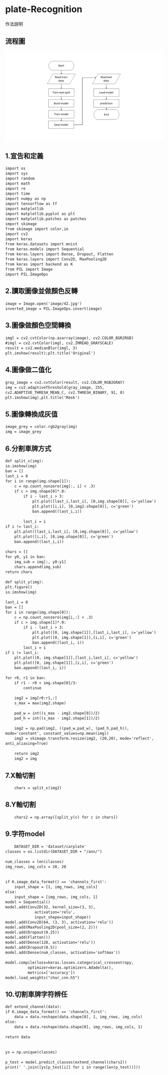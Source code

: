 # plate-Recognition
作法說明
## 流程圖
![image](https://github.com/107368009jungchengtsai/The-Simpsons-Characters-Recognition-Challenge/blob/master/%E6%B5%81%E7%A8%8B%E5%9C%96.jpg)
## 1.宣告和定義

    import os
    import sys
    import random
    import math
    import re
    import time
    import numpy as np
    import tensorflow as tf
    import matplotlib
    import matplotlib.pyplot as plt
    import matplotlib.patches as patches
    import skimage
    from skimage import color,io
    import cv2
    import keras
    from keras.datasets import mnist
    from keras.models import Sequential
    from keras.layers import Dense, Dropout, Flatten
    from keras.layers import Conv2D, MaxPooling2D
    from keras import backend as K
    from PIL import Image
    import PIL.ImageOps  
## 2.讀取圖像並做顏色反轉
    image = Image.open('image/42.jpg')
    inverted_image = PIL.ImageOps.invert(image)
## 3.圖像做顏色空間轉換
    imgl = cv2.cvtColor(np.asarray(image), cv2.COLOR_BGR2RGB) 
    #imgl = cv2.cvtColor(imgl, cv2.IMREAD_GRAYSCALE)
    result = cv2.medianBlur(imgl, 3)
    plt.imshow(result);plt.title('Original')
## 4.圖像做二值化
    gray_image = cv2.cvtColor(result, cv2.COLOR_RGB2GRAY)
    img = cv2.adaptiveThreshold(gray_image, 255, cv2.ADAPTIVE_THRESH_MEAN_C, cv2.THRESH_BINARY, 91, 0)
    plt.imshow(img),plt.title('Mask')
## 5.圖像轉換成灰值
    image_grey = color.rgb2gray(img)
    img = image_grey
## 6.分割車牌方式
    def split_x(img):
    io.imshow(img)
    ban = []
    last_i = 0
    for i in range(img.shape[1]):
        c = np.count_nonzero(img[:, i] < .3)
        if c > img.shape[0]*.8:
            if i - last_i > 3:
                plt.plot([last_i,last_i], [0,img.shape[0]], c='yellow')
                plt.plot([i,i], [0,img2.shape[0]], c='green')
                ban.append((last_i,i))

            last_i = i
    if i != last_i:
        plt.plot([last_i,last_i], [0,img.shape[0]], c='yellow')
        plt.plot([i,i], [0,img.shape[0]], c='green')
        ban.append((last_i,i))

    chars = []
    for y0, y1 in ban:
        img_sub = img[:, y0:y1]
        chars.append(img_sub)
    return chars

    def split_y(img):
    plt.figure()
    io.imshow(img)
    
    last_i = 0
    ban = []
    for i in range(img.shape[0]):
        c = np.count_nonzero(img[i,:] < .3)
        if c > img.shape[1]*.9:
            if i - last_i > 3:
                plt.plot([0, img.shape[1]],[last_i,last_i], c='yellow')
                plt.plot([0, img.shape[1]],[i,i], c='green')
                ban.append((last_i, i))
            last_i = i
    if i != last_i:
        plt.plot([0, img.shape[1]],[last_i,last_i], c='yellow')
        plt.plot([0, img.shape[1]],[i,i], c='green')
        ban.append((last_i, i))
    
    for r0, r1 in ban:
        if r1 - r0 < img.shape[0]/3:
            continue

        img2 = img[r0:r1,:]
        s_max = max(img2.shape)

        pad_w = int((s_max - img2.shape[0])/2)
        pad_h = int((s_max - img2.shape[1])/2)

        img2 = np.pad(img2, ((pad_w,pad_w), (pad_h,pad_h)), mode='constant', constant_values=np.mean(img))
        img2 = skimage.transform.resize(img2, (20,20), mode='reflect', anti_aliasing=True)
        
        return img2
        img2 = img
  ## 7.X軸切割
        chars = split_x(img2)
  ## 8.Y軸切割
        chars2 = np.array([split_y(c) for c in chars])
  ## 9.字符model
        DATASET_DIR = 'dataset/carplate'
    classes = os.listdir(DATASET_DIR + "/ann/")

    num_classes = len(classes)
    img_rows, img_cols = 20, 20


    if K.image_data_format() == 'channels_first':
        input_shape = [1, img_rows, img_cols]
    else:
        input_shape = [img_rows, img_cols, 1]
    model = Sequential()
    model.add(Conv2D(32, kernel_size=(3, 3),
                 activation='relu',
                 input_shape=input_shape))
    model.add(Conv2D(64, (3, 3), activation='relu'))
    model.add(MaxPooling2D(pool_size=(2, 2)))
    model.add(Dropout(0.25))
    model.add(Flatten())
    model.add(Dense(128, activation='relu'))
    model.add(Dropout(0.5))
    model.add(Dense(num_classes, activation='softmax'))

    model.compile(loss=keras.losses.categorical_crossentropy,
              optimizer=keras.optimizers.Adadelta(),
              metrics=['accuracy'])
    model.load_weights("char_cnn.h5")
 ## 10.切割車牌字符辨任
    def extend_channel(data):
    if K.image_data_format() == 'channels_first':
        data = data.reshape(data.shape[0], 1, img_rows, img_cols)
    else:
        data = data.reshape(data.shape[0], img_rows, img_cols, 1)
        
    return data


    ys = np.unique(classes)

    p_test = model.predict_classes(extend_channel(chars2))
    print(' '.join([ys[p_test[i]] for i in range(len(p_test))]))
    
